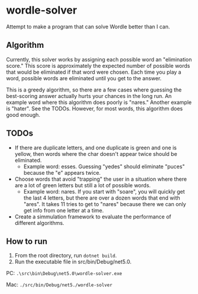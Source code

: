 # wordle-solver
Attempt to make a program that can solve Wordle better than I can.

## Algorithm

Currently, this solver works by assigning each possible word an "elimination score." This score is approximately the expected number of possible words that would be eliminated if that word were chosen. Each time you play a word, possible words are eliminated until you get to the answer.

This is a greedy algorithm, so there are a few cases where guessing the best-scoring answer actually hurts your chances in the long run. An example word where this algorithm does poorly is "nares." Another example is "hater". See the TODOs. However, for most words, this algorithm does good enough.

## TODOs

* If there are duplicate letters, and one duplicate is green and one is yellow, then words
where the char doesn't appear twice should be eliminated.
    * Example word: esses. Guessing "yedes" should eliminate "puces" because the "e" appears twice.
* Choose words that avoid "trapping" the user in a situation where there are a lot of green letters but still a lot of possible words.
    * Example word: nares. If you start with "soare", you will quickly get the last 4 letters, but there are over a dozen words that end with "ares". It takes 11 tries to get to "nares" because there we can only get info from one letter at a time.
* Create a simmulation framework to evaluate the performance of different algorithms.

## How to run

1. From the root directory, run `dotnet build`.
2. Run the executable file in src/bin/Debug/net5.0.

PC: `.\src\bin\Debug\net5.0\wordle-solver.exe`

Mac: `./src/bin/Debug/net5./wordle-solver`